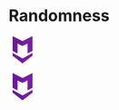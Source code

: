 # Randomness

![2D Brownian Motion](https://github.com/adam-p/markdown-here/raw/master/src/common/images/icon48.png "2D Brownian Motion")

![alt text](https://github.com/adam-p/markdown-here/raw/master/src/common/images/icon48.png "Logo Title Text 1")
